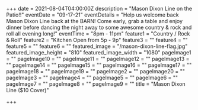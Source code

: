 +++
date = 2021-08-04T04:00:00Z
description = "Mason Dixon Line on the Patio!!"
eventDate = "09-17-21"
eventDetails = "Help us welcome back Mason Dixon Line back at the BARN! Come early, grab a table and enjoy dinner before dancing the night away to some awesome country & rock and roll all evening long!"
eventTime = "8pm - 11pm"
feature1 = "Country / Rock & Roll"
feature2 = "Kitchen Open from 5p - 9p"
feature3 = ""
feature4 = ""
feature5 = ""
feature6 = ""
featured_image = "/mason-dixon-line-flag.jpg"
featured_image_height = "810"
featured_image_width = "1080"
pageImage1 = ""
pageImage10 = ""
pageImage11 = ""
pageImage12 = ""
pageImage13 = ""
pageImage14 = ""
pageImage15 = ""
pageImage16 = ""
pageImage17 = ""
pageImage18 = ""
pageImage19 = ""
pageImage2 = ""
pageImage20 = ""
pageImage3 = ""
pageImage4 = ""
pageImage5 = ""
pageImage6 = ""
pageImage7 = ""
pageImage8 = ""
pageImage9 = ""
title = "Mason Dixon Line ($10 Cover)"

+++
